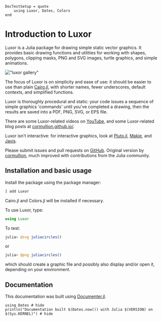```@meta
DocTestSetup = quote
    using Luxor, Dates, Colors
end
```

# Introduction to Luxor

Luxor is a Julia package for drawing simple static vector graphics. It provides basic drawing functions and utilities for working with shapes, polygons, clipping masks, PNG and SVG images, turtle graphics, and simple animations.

!["luxor gallery"](assets/figures/luxorgallery.svg)

The focus of Luxor is on simplicity and ease of use: it should be easier to use than plain [Cairo.jl](https://github.com/JuliaLang/Cairo.jl), with shorter names, fewer underscores, default contexts, and simplified functions.

Luxor is thoroughly procedural and static: your code issues a sequence of simple graphics 'commands' until you've completed a drawing, then the results are saved into a PDF, PNG, SVG, or EPS file.

There are some Luxor-related videos on [YouTube](https://www.youtube.com/channel/UCfd52kTA5JpzOEItSqXLQxg), and some Luxor-related blog posts at [cormullion.github.io/](https://cormullion.github.io/).

Luxor isn't interactive: for interactive graphics, look at [Pluto.jl](https://github.com/fonsp/Pluto.jl), [Makie](https://github.com/JuliaPlots/Makie.jl), and [Javis](https://github.com/wikunia/Javis.jl).

Please submit issues and pull requests on [GitHub](https://github.com/JuliaGraphics/Luxor.jl). Original version by [cormullion](https://github.com/cormullion), much improved with contributions from the Julia community.

## Installation and basic usage

Install the package using the package manager:

```julia
] add Luxor
```

Cairo.jl and Colors.jl will be installed if necessary.

To use Luxor, type:

```julia
using Luxor
```

To test:

```julia
julia> @svg juliacircles()
```

or

```julia
julia> @png juliacircles()
```

which should create a graphic file and possibly also display and/or open it, depending on your environment.

## Documentation

This documentation was built using [Documenter.jl](https://github.com/JuliaDocs).

```@example
using Dates # hide
println("Documentation built $(Dates.now()) with Julia $(VERSION) on $(Sys.KERNEL)") # hide
```
